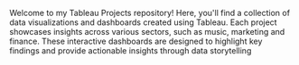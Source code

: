 Welcome to my Tableau Projects repository! Here, you'll find a collection of data visualizations and dashboards created using Tableau. 
Each project showcases insights across various sectors, such as music, marketing and finance. 
These interactive dashboards are designed to highlight key findings and provide actionable insights through data storytelling
